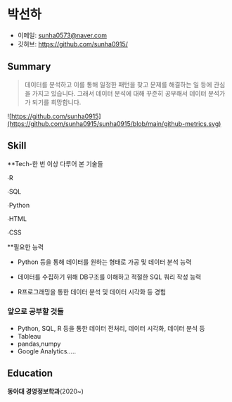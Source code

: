 # 박선하

- 이메일: sunha0573@naver.com
- 깃허브: https://github.com/sunha0915/

## Summary
> 데이터를 분석하고 이를 통해 일정한 패턴을 찾고 문제를 해결하는 일 등에 관심을 가지고 있습니다. 그래서 데이터 분석에 대해 꾸준히 공부해서 데이터 분석가가 되기를 희망합니다. 

![https://github.com/sunha0915](https://github.com/sunha0915/sunha0915/blob/main/github-metrics.svg)

## Skill
**Tech-한 번 이상 다루어 본 기술들 

∙R

∙SQL

∙Python

∙HTML

∙CSS

**필요한 능력

- Python 등을 통해 데이터를 원하는 형태로 가공 및 데이터 분석 능력

- 데이터를 수집하기 위해 DB구조를 이해하고 적절한 SQL 쿼리 작성 능력

- R프로그래밍을 통한 데이터 분석 및 데이터 시각화 등 경험

### 앞으로 공부할 것들
- Python, SQL, R 등을 통한 데이터 전처리, 데이터 시각화, 데이터 분석 등
- Tableau
- pandas,numpy
- Google Analytics.....

## Education  

**동아대 경영정보학과**(2020~)
